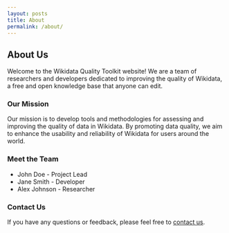 ```yaml
---
layout: posts
title: About
permalink: /about/
---
```


## About Us

Welcome to the Wikidata Quality Toolkit website! We are a team of researchers and developers dedicated to improving the quality of Wikidata, a free and open knowledge base that anyone can edit.

### Our Mission

Our mission is to develop tools and methodologies for assessing and improving the quality of data in Wikidata. By promoting data quality, we aim to enhance the usability and reliability of Wikidata for users around the world.

### Meet the Team

- John Doe - Project Lead
- Jane Smith - Developer
- Alex Johnson - Researcher

### Contact Us

If you have any questions or feedback, please feel free to [contact us](/contact/).
